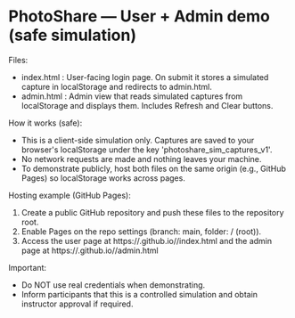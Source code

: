 PhotoShare — User + Admin demo (safe simulation)
==================================================

Files:
- index.html : User-facing login page. On submit it stores a simulated capture in localStorage and redirects to admin.html.
- admin.html : Admin view that reads simulated captures from localStorage and displays them. Includes Refresh and Clear buttons.

How it works (safe):
- This is a client-side simulation only. Captures are saved to your browser's localStorage under the key 'photoshare_sim_captures_v1'.
- No network requests are made and nothing leaves your machine.
- To demonstrate publicly, host both files on the same origin (e.g., GitHub Pages) so localStorage works across pages.

Hosting example (GitHub Pages):
1. Create a public GitHub repository and push these files to the repository root.
2. Enable Pages on the repo settings (branch: main, folder: / (root)).
3. Access the user page at https://<your-username>.github.io/<repo>/index.html
   and the admin page at https://<your-username>.github.io/<repo>/admin.html

Important:
- Do NOT use real credentials when demonstrating.
- Inform participants that this is a controlled simulation and obtain instructor approval if required.

